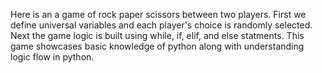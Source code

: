 Here is an a game of rock paper scissors between two players. First we define universal variables and each player's choice is randomly selected. 
Next the game logic is built using while, if, elif, and else statments. This game showcases basic knowledge of python along with understanding logic flow in python.
